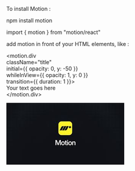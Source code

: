 To install Motion :

npm install motion

import { motion } from "motion/react"

add motion in front of your HTML elements, like :

<motion.div  
className="title"  
initial={{ opacity: 0, y: -50 }}  
whileInView={{ opacity: 1, y: 0 }}  
transition={{ duration: 1 }}>  
Your text goes here  
</motion.div>

![alt text](public/motion-logo.jpg)
